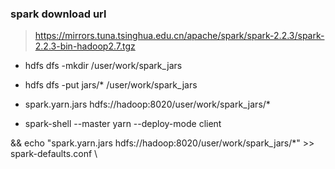 ### spark download url
> https://mirrors.tuna.tsinghua.edu.cn/apache/spark/spark-2.2.3/spark-2.2.3-bin-hadoop2.7.tgz


+ hdfs dfs -mkdir /user/work/spark_jars
+ hdfs dfs -put jars/* /user/work/spark_jars

+ spark.yarn.jars hdfs://hadoop:8020/user/work/spark_jars/*
+ spark-shell --master yarn --deploy-mode client

&& echo "spark.yarn.jars hdfs://hadoop:8020/user/work/spark_jars/*" >> spark-defaults.conf \\